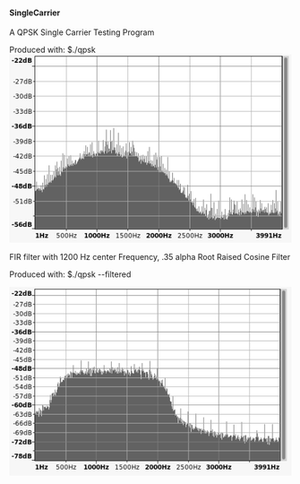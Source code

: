 #### SingleCarrier
A QPSK Single Carrier Testing Program

Produced with: $./qpsk
![My image](https://raw.githubusercontent.com/srsampson/SingleCarrier/master/spectrum.png)

FIR filter with 1200 Hz center Frequency, .35 alpha Root Raised Cosine Filter

Produced with: $./qpsk --filtered

![My image](https://raw.githubusercontent.com/srsampson/SingleCarrier/master/spectrum-filtered.png)

